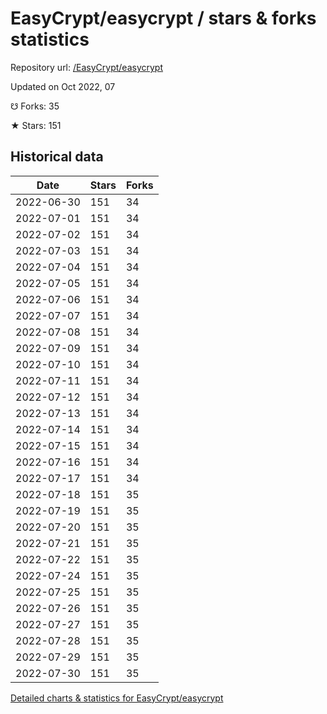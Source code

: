 # EasyCrypt/easycrypt / stars & forks statistics

Repository url: [/EasyCrypt/easycrypt](https://github.com/EasyCrypt/easycrypt)

Updated on Oct 2022, 07

☋ Forks: 35

★ Stars: 151

## Historical data
| Date | Stars | Forks |
|------|-------|-------|
| 2022-06-30 | 151 | 34 | 
| 2022-07-01 | 151 | 34 | 
| 2022-07-02 | 151 | 34 | 
| 2022-07-03 | 151 | 34 | 
| 2022-07-04 | 151 | 34 | 
| 2022-07-05 | 151 | 34 | 
| 2022-07-06 | 151 | 34 | 
| 2022-07-07 | 151 | 34 | 
| 2022-07-08 | 151 | 34 | 
| 2022-07-09 | 151 | 34 | 
| 2022-07-10 | 151 | 34 | 
| 2022-07-11 | 151 | 34 | 
| 2022-07-12 | 151 | 34 | 
| 2022-07-13 | 151 | 34 | 
| 2022-07-14 | 151 | 34 | 
| 2022-07-15 | 151 | 34 | 
| 2022-07-16 | 151 | 34 | 
| 2022-07-17 | 151 | 34 | 
| 2022-07-18 | 151 | 35 | 
| 2022-07-19 | 151 | 35 | 
| 2022-07-20 | 151 | 35 | 
| 2022-07-21 | 151 | 35 | 
| 2022-07-22 | 151 | 35 | 
| 2022-07-24 | 151 | 35 | 
| 2022-07-25 | 151 | 35 | 
| 2022-07-26 | 151 | 35 | 
| 2022-07-27 | 151 | 35 | 
| 2022-07-28 | 151 | 35 | 
| 2022-07-29 | 151 | 35 | 
| 2022-07-30 | 151 | 35 | 


[Detailed charts & statistics for EasyCrypt/easycrypt](https://reviewgithub.com/rep/EasyCrypt/easycrypt)
